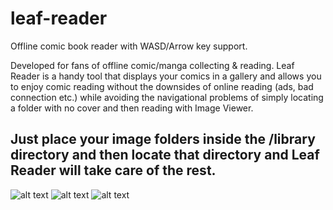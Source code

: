 # leaf-reader
Offline comic book reader with WASD/Arrow key support.
 
Developed for fans of offline comic/manga collecting & reading.
Leaf Reader is a handy tool that displays your comics in a gallery and allows you to enjoy comic reading without the downsides of online reading (ads, bad connection etc.) while avoiding the navigational problems of simply locating a folder with no cover and then reading with Image Viewer.

## Just place your image folders inside the /library directory and then locate that directory and Leaf Reader will take care of the rest.

![alt text](https://i.imgur.com/J7ICS1F.png)
![alt text](https://i.imgur.com/04JzJEn)
![alt text](https://i.imgur.com/W4ki16H)
